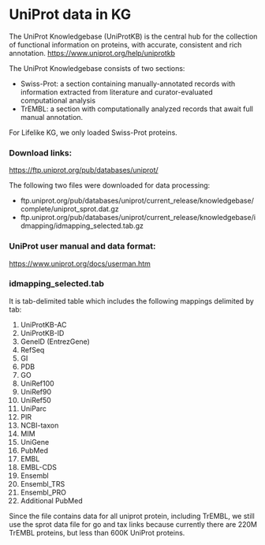 # UniProt data in KG

The UniProt Knowledgebase (UniProtKB) is the central hub for the collection of functional
information on proteins, with accurate,
consistent and rich annotation. https://www.uniprot.org/help/uniprotkb

The UniProt Knowledgebase consists of two sections:

-   Swiss-Prot: a section containing manually-annotated records with information extracted from
    literature and curator-evaluated computational analysis
-   TrEMBL: a section with computationally analyzed records that await full manual annotation.

For Lifelike KG, we only loaded Swiss-Prot proteins.

### Download links:

https://ftp.uniprot.org/pub/databases/uniprot/

The following two files were downloaded for data processing:

-   ftp.uniprot.org/pub/databases/uniprot/current_release/knowledgebase/complete/uniprot_sprot.dat.gz
-   ftp.uniprot.org/pub/databases/uniprot/current_release/knowledgebase/idmapping/idmapping_selected.tab.gz

### UniProt user manual and data format:

https://www.uniprot.org/docs/userman.htm

### idmapping_selected.tab

It is tab-delimited table which includes the following mappings delimited by tab:

1. UniProtKB-AC
2. UniProtKB-ID
3. GeneID (EntrezGene)
4. RefSeq
5. GI
6. PDB
7. GO
8. UniRef100
9. UniRef90
10. UniRef50
11. UniParc
12. PIR
13. NCBI-taxon
14. MIM
15. UniGene
16. PubMed
17. EMBL
18. EMBL-CDS
19. Ensembl
20. Ensembl_TRS
21. Ensembl_PRO
22. Additional PubMed

Since the file contains data for all uniprot protein, including TrEMBL, we still use the sprot data
file for go and tax links
because currently there are 220M TrEMBL proteins, but less than 600K UniProt proteins.
